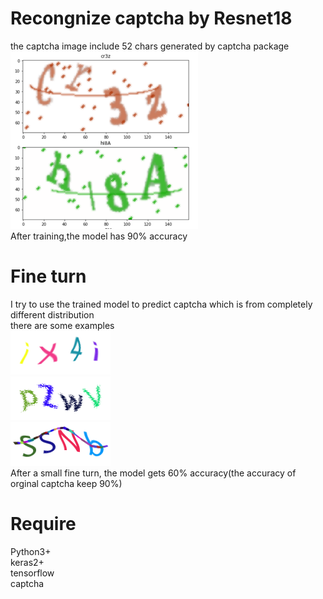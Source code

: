 # Recongnize captcha by Resnet18
the captcha image include 52 chars generated by captcha package  
![loaderror](https://github.com/AkatsukiTse/captcha-model/blob/master/pics/captcha_example.png)  
After training,the model has 90% accuracy
# Fine turn
I try to use the trained model to predict captcha which is from completely different distribution  
there are some examples  
![loaderror](https://github.com/AkatsukiTse/captcha-model/blob/master/pics/ix4i.jpg)    
![loaderror](https://github.com/AkatsukiTse/captcha-model/blob/master/pics/pZwV.jpg)   
![loaderror](https://github.com/AkatsukiTse/captcha-model/blob/master/pics/ssNb.jpg)   
After a small fine turn, the model gets 60% accuracy(the accuracy of orginal captcha keep 90%)
# Require
Python3+  
keras2+  
tensorflow  
captcha  
